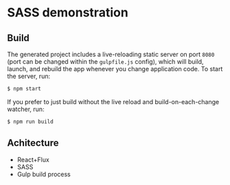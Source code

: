 
# SASS demonstration

## Build

The generated project includes a live-reloading static server on port `8080` (port can be changed within the `gulpfile.js` config), which will build, launch, and rebuild the app whenever you change application code. To start the server, run:

```bash
$ npm start
```

If you prefer to just build without the live reload and build-on-each-change watcher, run:

```bash
$ npm run build
```

## Achitecture
* React+Flux
* SASS
* Gulp build process